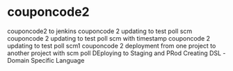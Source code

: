 # couponcode2
couponcode2 to jenkins
couponcode 2 updating to test poll scm
couponcode 2 updating to test poll scm with timestamp
couponcode 2 updating to test poll scm1
couponcode 2 deployment from one project to another project with scm poll
DEploying to Staging and PRod
Creating DSL -Domain Specific Language 
